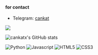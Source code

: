#### for contact



- Telegram: [cankat](https://t.me/cankat)



![](https://komarev.com/ghpvc/?username=cankatx)

![cankatx's GitHub stats](https://github-readme-stats.vercel.app/api?username=cankatx&amp;show_icons=true&amp;theme=dark#gh-dark-mode-only)

![Python](https://img.shields.io/badge/Python-14354C?style=for-the-badge&logo=python&logoColor=white) ![Javascript](https://img.shields.io/badge/JavaScript-323330?style=for-the-badge&logo=javascript&logoColor=F7DF1E) ![HTML5](https://img.shields.io/badge/HTML5-E34F26?style=for-the-badge&logo=html5&logoColor=white) ![CSS3](https://img.shields.io/badge/CSS3-1572B6?style=for-the-badge&logo=css3&logoColor=white)



